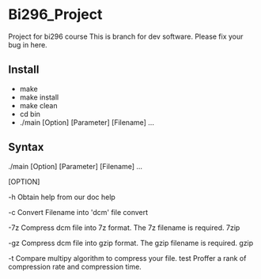# Bi296_Project
Project for bi296 course
This is branch for dev software.
Please fix your bug in here.

## Install 

  * make
  * make install
  * make clean
  * cd bin
  * ./main [Option] [Parameter] [Filename] ...

## Syntax

  ./main [Option] [Parameter] [Filename] ...

[OPTION]

  -h      Obtain help from our doc
   help

  -c	  Convert Filename into 'dcm' file
   convert
          
  -7z     Compress dcm file into 7z format. The 7z filename is required.
   7zip
  
  -gz     Compress dcm file into gzip format. The gzip filename is required.
   gzip 

  -t      Compare multipy algorithm to compress your file. 
   test   Proffer a rank of compression rate and compression time.
  
